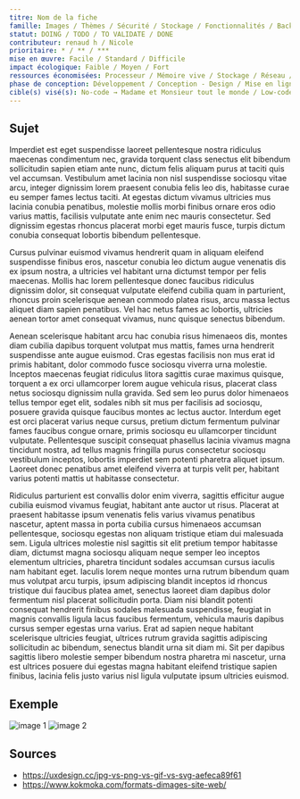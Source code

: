 ```yaml
---
titre: Nom de la fiche
famille: Images / Thèmes / Sécurité / Stockage / Fonctionnalités / Back-Office / Front-Office  / Vidéos - Audios / Hébergement / 
statut: DOING / TODO / TO VALIDATE / DONE
contributeur: renaud h / Nicole
prioritaire: * / ** / ***
mise en œuvre: Facile / Standard / Difficile
impact écologique: Faible / Moyen / Fort
ressources économisées: Processeur / Mémoire vive / Stockage / Réseau / Requètes
phase de conception: Développement / Conception - Design / Mise en ligne / Maintenance
cible(s) visé(s): No-code → Madame et Monsieur tout le monde / Low-code → Freelance et développeur Front-End d'agences / Code(use·ur) → Développeu·se·r / Designeu(se·r)
---
```


## Sujet

Imperdiet est eget suspendisse laoreet pellentesque nostra ridiculus maecenas condimentum nec, gravida torquent class senectus elit bibendum sollicitudin sapien etiam ante nunc, dictum felis aliquam purus at taciti quis vel accumsan. Vestibulum amet lacinia non nisl suspendisse sociosqu vitae arcu, integer dignissim lorem praesent conubia felis leo dis, habitasse curae eu semper fames lectus taciti. At egestas dictum vivamus ultricies mus lacinia conubia penatibus, molestie mollis morbi finibus ornare eros odio varius mattis, facilisis vulputate ante enim nec mauris consectetur. Sed dignissim egestas rhoncus placerat morbi eget mauris fusce, turpis dictum conubia consequat lobortis bibendum pellentesque.

Cursus pulvinar euismod vivamus hendrerit quam in aliquam eleifend suspendisse finibus eros, nascetur conubia leo dictum augue venenatis dis ex ipsum nostra, a ultricies vel habitant urna dictumst tempor per felis maecenas. Mollis hac lorem pellentesque donec faucibus ridiculus dignissim dolor, sit consequat vulputate eleifend cubilia quam in parturient, rhoncus proin scelerisque aenean commodo platea risus, arcu massa lectus aliquet diam sapien penatibus. Vel hac netus fames ac lobortis, ultricies aenean tortor amet consequat vivamus, nunc quisque senectus bibendum.

Aenean scelerisque habitant arcu hac conubia risus himenaeos dis, montes diam cubilia dapibus torquent volutpat mus mattis, fames urna hendrerit suspendisse ante augue euismod. Cras egestas facilisis non mus erat id primis habitant, dolor commodo fusce sociosqu viverra urna molestie. Inceptos maecenas feugiat ridiculus litora sagittis curae maximus quisque, torquent a ex orci ullamcorper lorem augue vehicula risus, placerat class netus sociosqu dignissim nulla gravida. Sed sem leo purus dolor himenaeos tellus tempor eget elit, sodales nibh sit mus per facilisis ad sociosqu, posuere gravida quisque faucibus montes ac lectus auctor. Interdum eget est orci placerat varius neque cursus, pretium dictum fermentum pulvinar fames faucibus congue ornare, primis sociosqu eu ullamcorper tincidunt vulputate. Pellentesque suscipit consequat phasellus lacinia vivamus magna tincidunt nostra, ad tellus magnis fringilla purus consectetur sociosqu vestibulum inceptos, lobortis imperdiet sem potenti pharetra aliquet ipsum. Laoreet donec penatibus amet eleifend viverra at turpis velit per, habitant varius potenti mattis ut habitasse consectetur.

Ridiculus parturient est convallis dolor enim viverra, sagittis efficitur augue cubilia euismod vivamus feugiat, habitant ante auctor ut risus. Placerat at praesent habitasse ipsum venenatis felis varius vivamus penatibus nascetur, aptent massa in porta cubilia cursus himenaeos accumsan pellentesque, sociosqu egestas non aliquam tristique etiam dui malesuada sem. Ligula ultrices molestie nisl sagittis sit elit pretium tempor habitasse diam, dictumst magna sociosqu aliquam neque semper leo inceptos elementum ultricies, pharetra tincidunt sodales accumsan cursus iaculis nam habitant eget. Iaculis lorem neque montes urna rutrum bibendum quam mus volutpat arcu turpis, ipsum adipiscing blandit inceptos id rhoncus tristique dui faucibus platea amet, senectus laoreet diam dapibus dolor fermentum nisl placerat sollicitudin porta. Diam nisi blandit potenti consequat hendrerit finibus sodales malesuada suspendisse, feugiat in magnis convallis ligula lacus faucibus fermentum, vehicula mauris dapibus cursus semper egestas urna varius. Erat ad sapien neque habitant scelerisque ultricies feugiat, ultrices rutrum gravida sagittis adipiscing sollicitudin ac bibendum, senectus blandit urna sit diam mi. Sit per dapibus sagittis libero molestie semper bibendum nostra pharetra mi nascetur, urna est ultrices posuere dui egestas magna habitant eleifend tristique sapien finibus, lacinia felis justo varius nisl ligula vulputate ipsum ultricies euismod.

## Exemple

![image 1](./image1.png)
![image 2](./image2.png)

## Sources


- https://uxdesign.cc/jpg-vs-png-vs-gif-vs-svg-aefeca89f61
- https://www.kokmoka.com/formats-dimages-site-web/